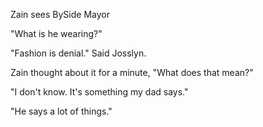 Zain sees BySide Mayor

"What is he wearing?"

"Fashion is denial." Said Josslyn.

Zain thought about it for a minute, "What does that mean?"

"I don't know. It's something my dad says."

"He says a lot of things."



